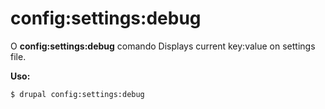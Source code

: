 # config:settings:debug
O **config:settings:debug** comando Displays current key:value on settings file.

**Uso:**
```
$ drupal config:settings:debug 
```
